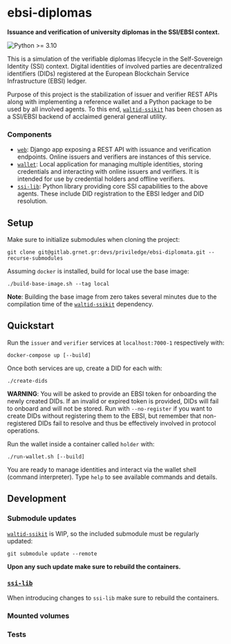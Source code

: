 # ebsi-diplomas

**Issuance and verification of university diplomas in the SSI/EBSI context.**

![Python >= 3.10](https://img.shields.io/badge/python-%3E%3D%203.10-blue.svg)

This is a simulation of the verifiable diplomas lifecycle in the Self-Sovereign
Identity (SSI) context. Digital identities of involved parties are
decentralized identifiers (DIDs) registered at the European Blockchain Service
Infrastructure (EBSI) ledger.

Purpose of this project is the stabilization of issuer and verifier REST APIs
along with implementing a reference wallet and a Python package to be used by
all involved agents. To this end,
[`waltid-ssikit`](https://github.com/walt-id/waltid-ssikit) has been chosen as
a SSI/EBSI backend of acclaimed general general utility.

### Components

- [`web`](./web): Django app exposing a REST API with issuance and verification
  endpoints. Online issuers and verifiers are instances of this service.
- [`wallet`](./wallet): Local application for managing multiple identities,
  storing credentials and interacting with online issuers and verifiers. It is
  intended for use by credential holders and offline verifiers.
- [`ssi-lib`](./ssi-lib): Python library providing core SSI capabilities to the
  above agents. These include DID registration to the EBSI ledger and DID
  resolution.

## Setup

Make sure to initialize submodules when cloning the project:

```commandline
git clone git@gitlab.grnet.gr:devs/priviledge/ebsi-diplomata.git --recurse-submodules
```

Assuming `docker` is installed, build for local use the base image:

```commandline
./build-base-image.sh --tag local
```

**Note**: Building the base image from zero takes several minutes due to the
compilation time of the [`waltid-ssikit`](https://github.com/walt-id/waltid-ssikit)
dependency.

## Quickstart

Run the `issuer` and `verifier` services at `localhost:7000-1` respectively with:

```commandline
docker-compose up [--build]
```

Once both services are up, create a DID for each with:

```commandline
./create-dids
```

**WARNING**: You will be asked to provide an EBSI token for onboarding the newly
created DIDs. If an invalid or expired token is provided, DIDs will fail to
onboard and will not be stored. Run with `--no-register` if you want to create
DIDs without registering them to the EBSI, but remember that non-registered
DIDs fail to resolve and thus be effectively involved in protocol operations.

Run the wallet inside a container called `holder` with:

```commandline
./run-wallet.sh [--build]
```

You are ready to manage identities and interact via the wallet shell (command
interpreter). Type `help` to see available commands and details.

## Development

### Submodule updates

[`waltid-ssikit`](https://github.com/walt-id/waltid-ssikit) is WIP, so the
included submodule must be regularly updated:

```commandline
git submodule update --remote
```

**Upon any such update make sure to rebuild the containers.**

### [`ssi-lib`](./ssi-lib)

When introducing changes to `ssi-lib` make sure to rebuild the containers.

### Mounted volumes

### Tests

